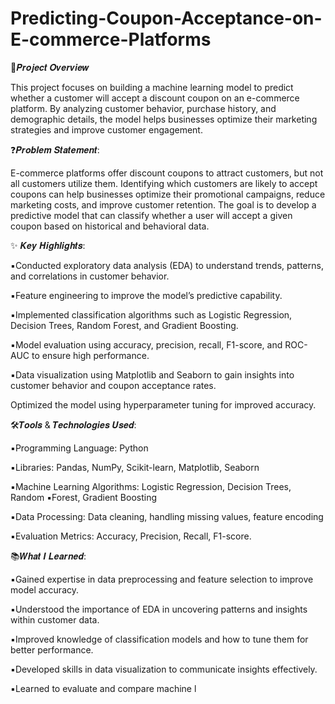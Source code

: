 # Predicting-Coupon-Acceptance-on-E-commerce-Platforms

📌𝑷𝒓𝒐𝒋𝒆𝒄𝒕 𝑶𝒗𝒆𝒓𝒗𝒊𝒆𝒘 

This project focuses on building a machine learning model to predict whether a customer will accept a discount coupon on an e-commerce platform. By analyzing customer behavior, purchase history, and demographic details, the model helps businesses optimize their marketing strategies and improve customer engagement.



❓𝑷𝒓𝒐𝒃𝒍𝒆𝒎 𝑺𝒕𝒂𝒕𝒆𝒎𝒆𝒏𝒕:

E-commerce platforms offer discount coupons to attract customers, but not all customers utilize them. Identifying which customers are likely to accept coupons can help businesses optimize their promotional campaigns, reduce marketing costs, and improve customer retention. The goal is to develop a predictive model that can classify whether a user will accept a given coupon based on historical and behavioral data.



✨ 𝑲𝒆𝒚 𝑯𝒊𝒈𝒉𝒍𝒊𝒈𝒉𝒕𝒔:

▪️Conducted exploratory data analysis (EDA) to understand trends, patterns, and correlations in customer behavior.

▪️Feature engineering to improve the model’s predictive capability.

▪️Implemented classification algorithms such as Logistic Regression, Decision Trees, Random Forest, and Gradient Boosting.

▪️Model evaluation using accuracy, precision, recall, F1-score, and ROC-AUC to ensure high performance.

▪️Data visualization using Matplotlib and Seaborn to gain insights into customer behavior and coupon acceptance rates.

Optimized the model using hyperparameter tuning for improved accuracy.



🛠️𝑻𝒐𝒐𝒍𝒔 & 𝑻𝒆𝒄𝒉𝒏𝒐𝒍𝒐𝒈𝒊𝒆𝒔 𝑼𝒔𝒆𝒅:

▪️Programming Language: Python

▪️Libraries: Pandas, NumPy, Scikit-learn, Matplotlib, Seaborn

▪️Machine Learning Algorithms: Logistic Regression, Decision Trees, Random ▪️Forest, Gradient Boosting

▪️Data Processing: Data cleaning, handling missing values, feature encoding

▪️Evaluation Metrics: Accuracy, Precision, Recall, F1-score.



📚𝑾𝒉𝒂𝒕 𝑰 𝑳𝒆𝒂𝒓𝒏𝒆𝒅:

▪️Gained expertise in data preprocessing and feature selection to improve model accuracy.

▪️Understood the importance of EDA in uncovering patterns and insights within customer data.

▪️Improved knowledge of classification models and how to tune them for better performance.

▪️Developed skills in data visualization to communicate insights effectively.

▪️Learned to evaluate and compare machine l
